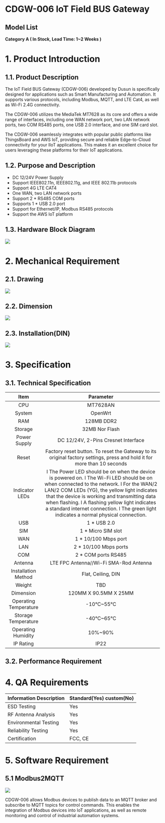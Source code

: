 # CDGW-006 IoT Field BUS Gateway
## Model List

**Category A ( In Stock, Lead Time: 1~2 Weeks )**
<!--<table>
<thead>
  <tr>
    <th rowspan="3">&nbsp;&nbsp;&nbsp;<br> <br>&nbsp;&nbsp;&nbsp;<br>Feature<br>&nbsp;&nbsp;&nbsp;<br> <br>&nbsp;&nbsp;&nbsp;<br>Model&nbsp;&nbsp;&nbsp;</th>
    <th colspan="2">&nbsp;&nbsp;&nbsp;<br>Hardware&nbsp;&nbsp;&nbsp;</th>
    <th colspan="6">&nbsp;&nbsp;&nbsp;<br>Software&nbsp;&nbsp;&nbsp;</th>
  </tr>
  <tr>
    <th colspan="2">&nbsp;&nbsp;&nbsp;<br>Wi-Fi2.4G<br>&nbsp;&nbsp;&nbsp;<br>Ethernet<br>&nbsp;&nbsp;&nbsp;<br>4G LTE CAT4&nbsp;&nbsp;&nbsp;</th>
    <th colspan="4">&nbsp;&nbsp;&nbsp;<br> <br>&nbsp;&nbsp;&nbsp;<br>Protocol<br>&nbsp;&nbsp;&nbsp;<br> &nbsp;&nbsp;&nbsp;</th>
    <th colspan="2">&nbsp;&nbsp;&nbsp;<br> <br>&nbsp;&nbsp;&nbsp;<br>Platform&nbsp;&nbsp;&nbsp;</th>
  </tr>
  <tr>
    <th>&nbsp;&nbsp;&nbsp;<br>RS485&nbsp;&nbsp;&nbsp;</th>
    <th>&nbsp;&nbsp;&nbsp;<br>RS232&nbsp;&nbsp;&nbsp;</th>
    <th>&nbsp;&nbsp;&nbsp;<br>Modbus&nbsp;&nbsp;&nbsp;</th>
    <th>&nbsp;&nbsp;&nbsp;<br>BACnet&nbsp;&nbsp;&nbsp;</th>
    <th>&nbsp;&nbsp;&nbsp;<br>DMX512&nbsp;&nbsp;&nbsp;</th>
    <th>&nbsp;&nbsp;&nbsp;<br>BNP3&nbsp;&nbsp;&nbsp;</th>
    <th>&nbsp;&nbsp;&nbsp;<br>ThingsBoard&nbsp;&nbsp;&nbsp;</th>
    <th>&nbsp;&nbsp;&nbsp;<br>AWS IoT&nbsp;&nbsp;&nbsp;</th>
  </tr>
</thead>
<tbody>
  <tr>
    <td>&nbsp;&nbsp;&nbsp;<br>CDGW-006-1&nbsp;&nbsp;&nbsp;</td>
    <td>&nbsp;&nbsp;&nbsp;<br>●&nbsp;&nbsp;&nbsp;</td>
    <td>&nbsp;&nbsp;&nbsp;<br> &nbsp;&nbsp;&nbsp;</td>
    <td>&nbsp;&nbsp;&nbsp;<br>●&nbsp;&nbsp;&nbsp;</td>
    <td>&nbsp;&nbsp;&nbsp;<br> &nbsp;&nbsp;&nbsp;</td>
    <td>&nbsp;&nbsp;&nbsp;<br> &nbsp;&nbsp;&nbsp;</td>
    <td>&nbsp;&nbsp;&nbsp;<br> &nbsp;&nbsp;&nbsp;</td>
    <td>&nbsp;&nbsp;&nbsp;<br> &nbsp;&nbsp;&nbsp;</td>
    <td>&nbsp;&nbsp;&nbsp;<br>●&nbsp;&nbsp;&nbsp;</td>
  </tr>
</tbody>
</table>

**Category C (Built by Order , Lead Time More Than 8 Weeks , MOQ: 500 )**
<table>
<thead>
  <tr>
    <th rowspan="3">&nbsp;&nbsp;&nbsp;<br> <br>&nbsp;&nbsp;&nbsp;<br>Feature<br>&nbsp;&nbsp;&nbsp;<br> <br>&nbsp;&nbsp;&nbsp;<br>Model&nbsp;&nbsp;&nbsp;</th>
    <th colspan="2">&nbsp;&nbsp;&nbsp;<br>Hardware&nbsp;&nbsp;&nbsp;</th>
    <th colspan="6">&nbsp;&nbsp;&nbsp;<br>Software&nbsp;&nbsp;&nbsp;</th>
  </tr>
  <tr>
    <th colspan="2">&nbsp;&nbsp;&nbsp;<br>Wi-Fi2.4G<br>&nbsp;&nbsp;&nbsp;<br>Ethernet<br>&nbsp;&nbsp;&nbsp;<br>4G LTE CAT4&nbsp;&nbsp;&nbsp;</th>
    <th colspan="4">&nbsp;&nbsp;&nbsp;<br> <br>&nbsp;&nbsp;&nbsp;<br>Protocol<br>&nbsp;&nbsp;&nbsp;<br> &nbsp;&nbsp;&nbsp;</th>
    <th colspan="2">&nbsp;&nbsp;&nbsp;<br> <br>&nbsp;&nbsp;&nbsp;<br>Platform&nbsp;&nbsp;&nbsp;</th>
  </tr>
  <tr>
    <th>&nbsp;&nbsp;&nbsp;<br>RS485&nbsp;&nbsp;&nbsp;</th>
    <th>&nbsp;&nbsp;&nbsp;<br>RS232&nbsp;&nbsp;&nbsp;</th>
    <th>&nbsp;&nbsp;&nbsp;<br>Modbus&nbsp;&nbsp;&nbsp;</th>
    <th>&nbsp;&nbsp;&nbsp;<br>BACnet&nbsp;&nbsp;&nbsp;</th>
    <th>&nbsp;&nbsp;&nbsp;<br>DMX512&nbsp;&nbsp;&nbsp;</th>
    <th>&nbsp;&nbsp;&nbsp;<br>BNP3&nbsp;&nbsp;&nbsp;</th>
    <th>&nbsp;&nbsp;&nbsp;<br>ThingsBoard&nbsp;&nbsp;&nbsp;</th>
    <th>&nbsp;&nbsp;&nbsp;<br>AWS IoT&nbsp;&nbsp;&nbsp;</th>
  </tr>
</thead>
<tbody>
  <tr>
    <td>&nbsp;&nbsp;&nbsp;<br>CDGW-006-2&nbsp;&nbsp;&nbsp;</td>
    <td>&nbsp;&nbsp;&nbsp;<br> &nbsp;&nbsp;&nbsp;</td>
    <td>&nbsp;&nbsp;&nbsp;<br>●&nbsp;&nbsp;&nbsp;</td>
    <td>&nbsp;&nbsp;&nbsp;<br>●&nbsp;&nbsp;&nbsp;</td>
    <td>&nbsp;&nbsp;&nbsp;<br>●&nbsp;&nbsp;&nbsp;</td>
    <td>&nbsp;&nbsp;&nbsp;<br> &nbsp;&nbsp;&nbsp;</td>
    <td>&nbsp;&nbsp;&nbsp;<br> &nbsp;&nbsp;&nbsp;</td>
    <td>&nbsp;&nbsp;&nbsp;<br>●&nbsp;&nbsp;&nbsp;</td>
    <td>&nbsp;&nbsp;&nbsp;<br>●&nbsp;&nbsp;&nbsp;</td>
  </tr>
  <tr>
    <td>&nbsp;&nbsp;&nbsp;<br>CDGW-006-3&nbsp;&nbsp;&nbsp;</td>
    <td>&nbsp;&nbsp;&nbsp;<br>●&nbsp;&nbsp;&nbsp;</td>
    <td>&nbsp;&nbsp;&nbsp;<br> &nbsp;&nbsp;&nbsp;</td>
    <td>&nbsp;&nbsp;&nbsp;<br> &nbsp;&nbsp;&nbsp;</td>
    <td>&nbsp;&nbsp;&nbsp;<br>●&nbsp;&nbsp;&nbsp;</td>
    <td>&nbsp;&nbsp;&nbsp;<br>●&nbsp;&nbsp;&nbsp;</td>
    <td>&nbsp;&nbsp;&nbsp;<br> &nbsp;&nbsp;&nbsp;</td>
    <td>&nbsp;&nbsp;&nbsp;<br> &nbsp;&nbsp;&nbsp;</td>
    <td>&nbsp;&nbsp;&nbsp;<br>●&nbsp;&nbsp;&nbsp;</td>
  </tr>
  <tr>
    <td>&nbsp;&nbsp;&nbsp;<br>CDGW-006-4&nbsp;&nbsp;&nbsp;</td>
    <td>&nbsp;&nbsp;&nbsp;<br>●&nbsp;&nbsp;&nbsp;</td>
    <td>&nbsp;&nbsp;&nbsp;<br> &nbsp;&nbsp;&nbsp;</td>
    <td>&nbsp;&nbsp;&nbsp;<br>●&nbsp;&nbsp;&nbsp;</td>
    <td>&nbsp;&nbsp;&nbsp;<br> &nbsp;&nbsp;&nbsp;</td>
    <td>&nbsp;&nbsp;&nbsp;<br> &nbsp;&nbsp;&nbsp;</td>
    <td>&nbsp;&nbsp;&nbsp;<br>●&nbsp;&nbsp;&nbsp;</td>
    <td>&nbsp;&nbsp;&nbsp;<br> &nbsp;&nbsp;&nbsp;</td>
    <td>&nbsp;&nbsp;&nbsp;<br>●&nbsp;&nbsp;&nbsp;</td>
  </tr>
</tbody>
</table>

**Region List**
<table>
<thead>
  <tr>
    <th>&nbsp;&nbsp;&nbsp;<br>Type&nbsp;&nbsp;&nbsp;</th>
    <th>&nbsp;&nbsp;&nbsp;<br>Region&nbsp;&nbsp;&nbsp;</th>
    <th>&nbsp;&nbsp;&nbsp;<br>LTE Module&nbsp;&nbsp;&nbsp;</th>
    <th>&nbsp;&nbsp;&nbsp;<br>Category&nbsp;&nbsp;&nbsp;</th>
  </tr>
</thead>
<tbody>
  <tr>
    <td>&nbsp;&nbsp;&nbsp;<br>-G&nbsp;&nbsp;&nbsp;</td>
    <td>&nbsp;&nbsp;&nbsp;<br>Global&nbsp;&nbsp;&nbsp;</td>
    <td>&nbsp;&nbsp;&nbsp;<br>EG25&nbsp;&nbsp;&nbsp;</td>
    <td>&nbsp;&nbsp;&nbsp;<br>A&nbsp;&nbsp;&nbsp;</td>
  </tr>
  <tr>
    <td>&nbsp;&nbsp;&nbsp;<br>-EU&nbsp;&nbsp;&nbsp;</td>
    <td>&nbsp;&nbsp;&nbsp;<br>Europe&nbsp;&nbsp;&nbsp;</td>
    <td>&nbsp;&nbsp;&nbsp;<br>EC25-&nbsp;&nbsp;&nbsp;EUX&nbsp;&nbsp;&nbsp;</td>
    <td>&nbsp;&nbsp;&nbsp;<br>C&nbsp;&nbsp;&nbsp;</td>
  </tr>
  <tr>
    <td>&nbsp;&nbsp;&nbsp;<br>-CN&nbsp;&nbsp;&nbsp;</td>
    <td>&nbsp;&nbsp;&nbsp;<br>China&nbsp;&nbsp;&nbsp;</td>
    <td>&nbsp;&nbsp;&nbsp;<br>EC200N-CN&nbsp;&nbsp;&nbsp;</td>
    <td>&nbsp;&nbsp;&nbsp;<br>C&nbsp;&nbsp;&nbsp;</td>
  </tr>
  <tr>
    <td>&nbsp;&nbsp;&nbsp;<br>-US&nbsp;&nbsp;&nbsp;</td>
    <td>&nbsp;&nbsp;&nbsp;<br>North&nbsp;&nbsp;&nbsp;America&nbsp;&nbsp;&nbsp;</td>
    <td>&nbsp;&nbsp;&nbsp;<br>EC25-&nbsp;&nbsp;&nbsp;AFX&nbsp;&nbsp;&nbsp;</td>
    <td>&nbsp;&nbsp;&nbsp;<br>C&nbsp;&nbsp;&nbsp;</td>
  </tr>
</tbody>
</table>-->

# 1. Product Introduction

## 1.1. Product Description
The IoT Field BUS Gateway (CDGW-006) developed by Dusun is specifically designed for applications such as Smart Manufacturing and Automation. It supports various protocols, including Modbus, MQTT, and LTE Cat4, as well as Wi-Fi 2.4G connectivity.

The CDGW-006 utilizes the MediaTek MT7628 as its core and offers a wide range of interfaces, including one WAN network port, two LAN network ports, two COM RS485 ports, one USB 2.0 interface, and one SIM card slot.

The CDGW-006 seamlessly integrates with popular public platforms like ThingsBoard and AWS IoT, providing secure and reliable Edge-to-Cloud connectivity for your IIoT applications. This makes it an excellent choice for users leveraging these platforms for their IoT applications.

## 1.2. Purpose and Description
- DC 12/24V Power Supply
- Support IEEE802.11n, IEEE802.11g, and IEEE 802.11b protocols
- Support 4G LTE CAT4 
- One WAN, two LAN network ports
- Support 2 * RS485 COM ports
- Supports 1 * USB 2.0 port
- Support for Ethernet/IP, Modbus RS485 protocols
- Support the AWS IoT platform

## 1.3. Hardware Block Diagram 
![](https://dusunprj.oss-us-west-1.aliyuncs.com/CDGW-006-Hardware-Block-Diagram.png)

# 2. Mechanical Requirement 
## 2.1. Drawing
![](https://dusunprj.oss-us-west-1.aliyuncs.com/CDGW-006-Drawing.png)

## 2.2. Dimension
![](https://dusunprj.oss-us-west-1.aliyuncs.com/CDGW-006-Dimension.png)

## 2.3. Installation(DIN)
![](https://dusunprj.oss-us-west-1.aliyuncs.com/CDGW-006-Installation-DIN.png)

# 3. Specification

## 3.1. Technical Specification

|          Item         |                                                                                                                                                                                          Parameter                                                                                                                                                                                         |
|:---------------------:|:------------------------------------------------------------------------------------------------------------------------------------------------------------------------------------------------------------------------------------------------------------------------------------------------------------------------------------------------------------------------------------------:|
| CPU                   | MT7628AN                                                                                                                                                                                                                                                                                                                                                                                   |
| System                | OpenWrt                                                                                                                                                                                                                                                                                                                                                                                    |
| RAM                   | 128MB DDR2                                                                                                                                                                                                                                                                                                                                                                                 |
| Storage               | 32MB Nor Flash                                                                                                                                                                                                                                                                                                                                                                             |
| Power Supply          | DC 12/24V, 2-Pins Cresnet Interface                                                                                                                                                                                                                                                                                                                                                        |
| Reset                 | Factory reset button. To reset the Gateway to its original factory settings, press and hold it for more than 10 seconds                                                                                                                                                                                                                                                                    |
| Indicator LEDs        | l  The Power LED should be on when the device is powered on. l  The Wi-Fi LED should be on when connected to the network. l  For the WAN/2 LAN/2 COM LEDs (YG), the yellow light indicates that the device is working and transmitting data when flashing. l  A flashing yellow light indicates a standard internet connection. l  The green light indicates a normal physical connection. |
| USB                   | 1 * USB 2.0                                                                                                                                                                                                                                                                                                                                                                                |
| SIM                   | 1 * Micro SIM slot                                                                                                                                                                                                                                                                                                                                                                         |
| WAN                   | 1 * 10/100 Mbps port                                                                                                                                                                                                                                                                                                                                                                       |
| LAN                   | 2 * 10/100 Mbps ports                                                                                                                                                                                                                                                                                                                                                                      |
| COM                   | 2 * COM ports RS485                                                                                                                                                                                                                                                                                                                                                                        |
| Antenna               | LTE FPC Antenna//Wi-Fi SMA-Rod Antenna                                                                                                                                                                                                                                                                                                                                                     |
| Installation Method   | Flat, Ceiling, DIN                                                                                                                                                                                                                                                                                                                                                                         |
| Weight                | TBD                                                                                                                                                                                                                                                                                                                                                                                        |
| Dimension             | 120MM X 90.5MM X 25MM                                                                                                                                                                                                                                                                                                                                                                      |
| Operating Temperature | -10℃~55℃                                                                                                                                                                                                                                                                                                                                                                                   |
| Storage Temperature   | -40℃~65℃                                                                                                                                                                                                                                                                                                                                                                                   |
| Operating Humidity    | 10%~90%                                                                                                                                                                                                                                                                                                                                                                                    |
| IP Rating             | IP22                                                                                                                                                                                                                                                                                                                                                                                       |

## 3.2. Performance Requirement
<!--<table>
<thead>
  <tr>
    <th> <br> <br> <br> <br> <br> <br> <br> <br> <br>Wi-Fi Performance</th>
    <th>IEEE Wireless LAN standard:<br>IEEE802.11n, IEEE802.11g, IEEE 802.11b<br>Data Rate:<br>IEEE 802.11b Standard Mode:1,2,5.5,11Mbps<br>IEEE 802.11g Standard Mode:6,9,12,18,24,36,48,54 Mbps<br>IEEE 802.11n: MCS0~MCS7 @ HT20/ 2.4GHz band<br>MCS0~MCS7 @ HT40/ 2.4GHz band<br>Sensitivity:<br>HT40 MCS7: -70dBm@10% PER(MCS7) /2.4GHz band<br>HT20 MCS7 :-71dBm@10% PER(MCS7) /2.4GHz band<br>Transmit Power:<br>IEEE 802.11n: 16dBm @HT20/40 MCS7 /2.4GHzband<br>IEEE 802.11g: 16dBm @54MHz<br>IEEE 802.11b: 18dBm@11MHz<br>Wireless Security: WPA/WPA2, WEP, TKIP, and AES<br>Working mode: Bridge, AP Client<br>Range: 50 meters maximum, open field<br>Transmit Power:17dBm<br>Highest Transmission Rate: 300Mbps<br>Frequency offset: +/- 50KHZ<br>Frequency Range (MHz): 2412.0~2483.5<br>Low Frequency (MHz):2400<br>High Frequency (MHz):2483.5<br>E.i.r.p (Equivalent Isotopically Radiated power) (mW)&lt;100mW<br>Bandwidth (MHz):20MHz/40MHz<br>Modulation: BPSK/QPSK, FHSSCCK/DSSS, 64QAM/OFDM</th>
  </tr>
</thead>
<tbody>
  <tr>
    <td> <br>LTE CAT4 EG25-G</td>
    <td>LTE-FDD: B1/B2/B3/B4/B5/B7/B8/B12/B13/B18/B19/B20/B25/B26/B28<br>LTE-TDD: B38/B39/B40/B41<br>WCDMA: B1/B2/B4/B5/B6/B8/B19<br>GSM: B2/B3/B5/B8</td>
  </tr>
</tbody>
</table>-->

# 4. QA Requirements
|     Information Description    |     Standard(Yes)   custom(No)    |
|--------------------------------|-----------------------------------|
|     ESD   Testing              |     Yes                           |
|     RF   Antenna Analysis      |     Yes                           |
|     Environmental   Testing    |     Yes                           |
|     Reliability   Testing      |     Yes                           |
|     Certification              |     FCC,   CE                     |

# 5. Software Requirement

## 5.1 Modbus2MQTT
![](https://dusunprj.oss-us-west-1.aliyuncs.com/CDGW-006-Modbus2MQTT.png)

CDGW-006 allows Modbus devices to publish data to an MQTT broker and subscribe to MQTT topics for control commands. This enables the integration of Modbus devices into IoT applications, as well as remote monitoring and control of industrial automation systems.
